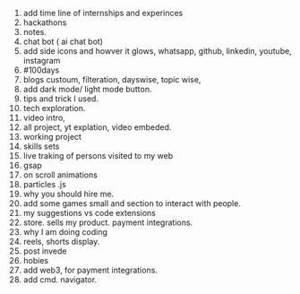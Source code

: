 1. add time line of internships and experinces
2. hackathons
3. notes.
4. chat bot ( ai chat bot)
5. add side icons and howver it glows, whatsapp, github, linkedin, youtube, instagram
6. #100days
7. blogs custoum, filteration, dayswise, topic wise,
8. add dark mode/ light mode button.
9. tips and trick I used.
10. tech exploration.
11. video intro,
12. all project, yt explation, video embeded.
13. working project
14. skills sets 
15. live traking of persons visited to my web
16. gsap
17. on scroll animations
18. particles .js 
19. why you should hire me.
20. add some games small and section to interact with people.
21. my suggestions vs code extensions 
22. store. sells my product. payment integrations.
23. why I am doing coding
24. reels, shorts display.
25. post invede 
26. hobies
27. add web3, for payment integrations.
28. add cmd. navigator.